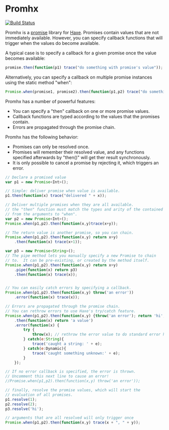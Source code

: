 Promhx
========

[![Build Status](https://travis-ci.org/jdonaldson/promhx.png)](https://travis-ci.org/jdonaldson/promhx)

Promhx is a [promise](http://en.wikipedia.org/wiki/Futures_and_promises)
library for [Haxe](http://www.haxe.org).  Promises contain values that are not
immediately available. However, you can specify callback functions that will
trigger when the values do become available.

A typical case is to specify a callback for a given promise once the value
becomes available:

```js
promise.then(function(p1) trace("do something with promise's value"));
```

Alternatively, you can specify a callback on multiple promise instances using
the static method "when":

```js
Promise.when(promise1, promise2).then(function(p1,p2) trace("do something with the promise values"));
```
Promhx has a number of powerful features:

* You can specify a "then" callback on one or more promise values.
* Callback functions are typed according to the values that the promises
  contain.
* Errors are propagated through the promise chain.

Promhx has the following behavior:

* Promises can only be resolved once.
* Promises will remember their resolved value, and any functions specified
  afterwards by "then()" will get ther result synchronously.
* It is only possible to cancel a promise by rejecting it, which triggers an
  error.

```js
// Declare a promised value
var p1 = new Promise<Int>();

// Simple: deliver promise when value is available.
p1.then(function(x) trace("delivered " + x));

// Deliver multiple promises when they are all available.
// the "then" function must match the types and arity of the contained values
// from the arguments to "when".
var p2 = new Promise<Int>();
Promise.when(p1,p2).then(function(x,y)trace(x+y));

// The return value is another promise, so you can chain.
Promise.when(p1,p2).then(function(x,y) return x+y)
    .then(function(x) trace(x+1));

var p3 = new Promise<String>();
// The pipe method lets you manually specify a new Promise to chain
// to.  It can be pre-existing, or created by the method itself.
Promise.when(p1,p2).then(function(x,y) return x+y)
    .pipe(function(x) return p3)
    .then(function(x) trace(x));


// You can easily catch errors by specifying a callback.
Promise.when(p1,p2).then(function(x,y) throw('an error'))
    .error(function(x) trace(x));

// Errors are propagated through the promise chain.
// You can rethrow errors to use Haxe's try/catch feature.
Promise.when(p1,p2).then(function(x,y) {throw('an error'); return 'hi';})
    .then(function(x) return 'a value')
    .error(function(x) {
        try {
            throw(x); // rethrow the error value to do standard error handling
        } catch(e:String){
            trace('caught a string: ' + e);
        } catch(e:Dynamic){
            trace('caught something unknown:' + e);
        }
    });

// If no error callback is specified, the error is thrown.
// Uncomment this next line to cause an error!
//Promise.when(p1,p2).then(function(x,y) throw('an error'));

// finally, resolve the promise values, which will start the
// evaluation of all promises.
p1.resolve(1);
p2.resolve(2);
p3.resolve('hi');

// arguments that are all resolved will only trigger once
Promise.when(p1,p2).then(function(x,y) trace(x + ", " + y));

```
